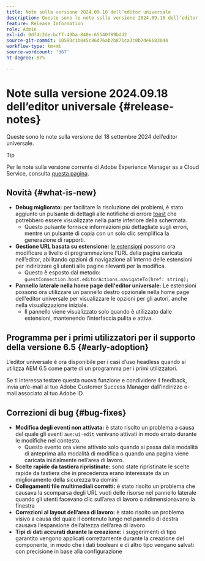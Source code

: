 ```yaml
---
title: Note sulla versione 2024.09.18 dell’editor universale
description: Queste sono le note sulla versione 2024.09.18 dell’editor universale.
feature: Release Information
role: Admin
exl-id: 0df4c2de-bcff-49ba-840e-65540f89bdd2
source-git-commit: 10580c1b045c86d76ab2b871ca3c0b7de6683044
workflow-type: tm+mt
source-wordcount: '367'
ht-degree: 87%

---
```


# Note sulla versione 2024.09.18 dell’editor universale {#release-notes}

Queste sono le note sulla versione del 18 settembre 2024 dell’editor universale.

>[!TIP]
>
>Per le note sulla versione corrente di Adobe Experience Manager as a Cloud Service, consulta [questa pagina](/help/release-notes/release-notes-cloud/release-notes-current.md).

## Novità {#what-is-new}

* **Debug migliorato:** per facilitare la risoluzione dei problemi, è stato aggiunto un pulsante di dettagli alle notifiche di errore [toast](https://spectrum.adobe.com/page/toast/) che potrebbero essere visualizzate nella parte inferiore della schermata.
   * Questo pulsante fornisce informazioni più dettagliate sugli errori, mentre un pulsante di copia con un solo clic semplifica la generazione di rapporti.
* **Gestione URL basata su estensione:** [le estensioni](/help/implementing/universal-editor/customizing.md#extending) possono ora modificare a livello di programmazione l’URL della pagina caricata nell’editor, abilitando opzioni di navigazione all’interno delle estensioni per indirizzare gli utenti alle pagine rilevanti per la modifica.
   * Questo è esposto dal metodo: `guestConnection.host.editorActions.navigateTo(href: string);`
* **Pannello laterale nella home page dell&#39;editor universale:** Le estensioni possono ora utilizzare un pannello destro opzionale nella home page dell&#39;editor universale per visualizzare le opzioni per gli autori, anche nella visualizzazione iniziale.
   * Il pannello viene visualizzato solo quando è utilizzato dalle estensioni, mantenendo l’interfaccia pulita e attiva.

## Programma per i primi utilizzatori per il supporto della versione 6.5 {#early-adoption}

L’editor universale è ora disponibile per i casi d’uso headless quando si utilizza AEM 6.5 come parte di un programma per i primi utilizzatori.

Se ti interessa testare questa nuova funzione e condividere il feedback, invia un’e-mail al tuo Adobe Customer Success Manager dall’indirizzo e-mail associato al tuo Adobe ID.

## Correzioni di bug {#bug-fixes}

* **Modifica degli eventi non attivata:** è stato risolto un problema a causa del quale gli eventi `aue:ui-edit` venivano attivati in modo errato durante le modifiche nel contesto.
   * Questo evento ora viene attivato solo quando si passa dalla modalità di anteprima alla modalità di modifica o quando una pagina viene caricata inizialmente nell’area di lavoro.
* **Scelte rapide da tastiera ripristinate:** sono state ripristinate le scelte rapide da tastiera che in precedenza erano interessate da un miglioramento della sicurezza tra domini
* **Collegamenti file multimediali corretti:** è stato risolto un problema che causava la scomparsa degli URL vuoti delle risorse nel pannello laterale quando gli utenti facevano clic sull’area di lavoro o ridimensionavano la finestra
* **Correzioni al layout dell’area di lavoro:** è stato risolto un problema visivo a causa del quale il contenuto lungo nel pannello di destra causava l’espansione dell’altezza dell’area di lavoro
* **Tipi di dati accurati durante la creazione:** i suggerimenti di tipo garantito vengono applicati correttamente durante la creazione del componente, in modo che i dati booleani e di altro tipo vengano salvati con precisione in base alla configurazione
